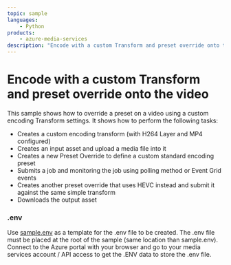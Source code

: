 ```yaml
---
topic: sample
languages:
    - Python
products:
    - azure-media-services
description: "Encode with a custom Transform and preset override onto the video"
---
```


# Encode with a custom Transform and preset override onto the video

This sample shows how to override a preset on a video using a custom encoding Transform settings. It shows how to perform the following tasks:

* Creates a custom encoding transform (with H264 Layer and MP4 configured)
* Creates an input asset and upload a media file into it
* Creates a new Preset Override to define a custom standard encoding preset
* Submits a job and monitoring the job using polling method or Event Grid events
* Creates another preset override that uses HEVC instead and submit it against the same simple transform
* Downloads the output asset

### .env

Use [sample.env](../../sample.env) as a template for the .env file to be created. The .env file must be placed at the root of the sample (same location than sample.env).
Connect to the Azure portal with your browser and go to your media services account / API access to get the .ENV data to store the .env file.